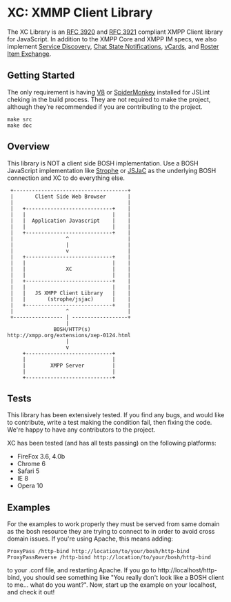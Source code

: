 XC: XMMP Client Library
=======================

The XC Library is an [RFC 3920](http://xmpp.org/rfcs/rfc3920.html) and [RFC 3921](http://xmpp.org/rfcs/rfc3921.html) compliant XMPP Client library for JavaScript. In addition to the XMPP Core and XMPP IM specs, we also implement [Service Discovery](http://xmpp.org/extensions/xep-0030.html), [Chat State Notifications](http://xmpp.org/extensions/xep-0085.html), [vCards](http://xmpp.org/extensions/xep-0054.html), and [Roster Item Exchange](http://xmpp.org/extensions/xep-0144.html).

Getting Started
---------------
The only requirement is having [V8](http://code.google.com/p/v8/) or [SpiderMonkey](http://www.mozilla.org/js/spidermonkey/) installed for JSLint cheking in the build process. They are not required to make the project, although they're recommended if you are contributing to the project.

    make src
    make doc

Overview
--------
This library is NOT a client side BOSH implementation. Use a BOSH JavaScript implementation like [Strophe](http://code.stanziq.com/strophe/) or [JSJaC](http://blog.jwchat.org/jsjac/) as the underlying BOSH connection and XC to do everything else.


     +-------------------------------------+
     |       Client Side Web Browser       |
     |                                     |
     |   +----------------------------+    |
     |   |                            |    |
     |   |  Application Javascript    |    |
     |   |                            |    |
     |   +----------------------------+    |
     |                 ^                   |
     |                 |                   |
     |                 v                   |
     |   +----------------------------+    |
     |   |                            |    |
     |   |             XC             |    |
     |   |                            |    |
     |   +----------------------------+    |
     |   |                            |    |
     |   |   JS XMPP Client Library   |    |
     |   |       (strophe/jsjac)      |    |
     |   +----------------------------+    |
     |                 ^                   |
     +---------------- | ------------------+
                       |
                   BOSH/HTTP(s)
    http://xmpp.org/extensions/xep-0124.html
                       |
                       v
         +----------------------------+
         |                            |
         |        XMPP Server         |
         |                            |
         +----------------------------+

Tests
-----
This library has been extensively tested. If you find any bugs, and would like to contribute, write a test making the condition fail, then fixing the code. We're happy to have any contributors to the project.

XC has been tested (and has all tests passing) on the following platforms:

* FireFox 3.6, 4.0b
* Chrome 6
* Safari 5
* IE 8
* Opera 10

Examples
--------
For the examples to work properly they must be served from same domain as the bosh resource they are trying to connect to in order to avoid cross domain issues. If you're using Apache, this means adding:

    ProxyPass /http-bind http://location/to/your/bosh/http-bind
    ProxyPassReverse /http-bind http://location/to/your/bosh/http-bind

to your .conf file, and restarting Apache. If you go to http://localhost/http-bind, you should see something like "You really don't look like a BOSH client to me... what do you want?". Now, start up the example on your localhost, and check it out!

